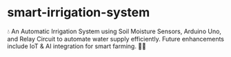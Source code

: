 # smart-irrigation-system
💧 An Automatic Irrigation System using Soil Moisture Sensors, Arduino Uno, and Relay Circuit to automate water supply efficiently. Future enhancements include IoT &amp; AI integration for smart farming. 🚜🌱
